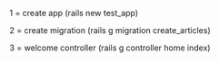 
 1 = create app  (rails new test_app)

 2 = create migration (rails g migration create_articles)

 3 = welcome controller (rails g controller home index)